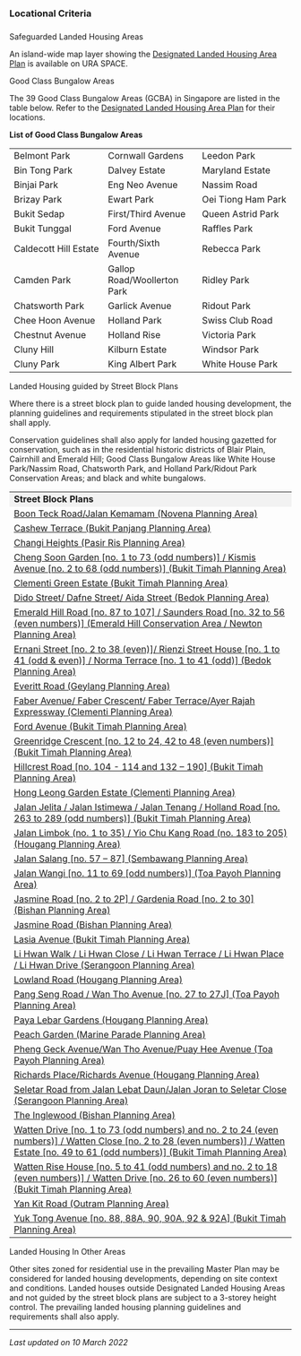 ### Locational Criteria

### 

<a href="#Safeguarded-Landed-Housing-Areas"
class="collapsible collapsed" data-toggle="collapse"></a>

Safeguarded Landed Housing Areas

An island-wide map layer showing the
<span href="https://www.ura.gov.sg/maps/index.html?service=CTRLPLAN"
target="_blank"><a href="https://www.ura.gov.sg/maps/index.html?service=CTRLPLAN"
target="_blank">Designated Landed Housing Area Plan</a></span> is
available on URA SPACE.

<a href="#GCB-Areas" class="collapsible collapsed"
data-toggle="collapse"></a>

Good Class Bungalow Areas

The 39 Good Class Bungalow Areas (GCBA) in Singapore are listed in the
table below. Refer to the
<a href="https://www.ura.gov.sg/maps/index.html?service=CTRLPLAN"
target="_blank">Designated Landed Housing Area Plan</a> for their
locations.

**List of Good Class Bungalow Areas**

<table>
<tbody>
<tr class="odd">
<td style="width: 33%">Belmont Park</td>
<td style="width: 33%">Cornwall Gardens</td>
<td style="width: 33%">Leedon Park</td>
</tr>
<tr class="even">
<td>Bin Tong Park</td>
<td>Dalvey Estate</td>
<td>Maryland Estate</td>
</tr>
<tr class="odd">
<td>Binjai Park</td>
<td>Eng Neo Avenue</td>
<td>Nassim Road</td>
</tr>
<tr class="even">
<td>Brizay Park</td>
<td>Ewart Park</td>
<td>Oei Tiong Ham Park</td>
</tr>
<tr class="odd">
<td>Bukit Sedap</td>
<td>First/Third Avenue</td>
<td>Queen Astrid Park</td>
</tr>
<tr class="even">
<td>Bukit Tunggal</td>
<td>Ford Avenue</td>
<td>Raffles Park</td>
</tr>
<tr class="odd">
<td>Caldecott Hill Estate</td>
<td>Fourth/Sixth Avenue</td>
<td>Rebecca Park</td>
</tr>
<tr class="even">
<td>Camden Park</td>
<td>Gallop Road/Woollerton Park</td>
<td>Ridley Park</td>
</tr>
<tr class="odd">
<td>Chatsworth Park</td>
<td>Garlick Avenue</td>
<td>Ridout Park</td>
</tr>
<tr class="even">
<td>Chee Hoon Avenue</td>
<td>Holland Park</td>
<td>Swiss Club Road</td>
</tr>
<tr class="odd">
<td>Chestnut Avenue</td>
<td>Holland Rise</td>
<td>Victoria Park</td>
</tr>
<tr class="even">
<td>Cluny Hill</td>
<td>Kilburn Estate</td>
<td>Windsor Park</td>
</tr>
<tr class="odd">
<td>Cluny Park</td>
<td>King Albert Park</td>
<td>White House Park</td>
</tr>
</tbody>
</table>

  

<a href="#Street-Block-Plans" class="collapsible collapsed"
data-toggle="collapse"></a>

Landed Housing guided by Street Block Plans

Where there is a street block plan to guide landed housing development,
the planning guidelines and requirements stipulated in the street block
plan shall apply.

Conservation guidelines shall also apply for landed housing gazetted for
conservation, such as in the residential historic districts of Blair
Plain, Cairnhill and Emerald Hill; Good Class Bungalow Areas like White
House Park/Nassim Road, Chatsworth Park, and Holland Park/Ridout Park
Conservation Areas; and black and white bungalows.

<table>
<colgroup>
<col style="width: 100%" />
</colgroup>
<tbody>
<tr class="odd">
<td style="background-color: #f2f2f2"><strong>Street Block
Plans</strong></td>
</tr>
<tr class="even">
<td><span></span><a
href="https://www.ura.gov.sg/-/media/Corporate/Guidelines/Development-control/Street-Block-Plans/Boon-Teck-Road_Jalan-Kemamam.pdf">Boon
Teck Road/Jalan Kemamam (Novena Planning Area)</a></td>
</tr>
<tr class="odd">
<td><span></span><a
href="https://www.ura.gov.sg/-/media/Corporate/Guidelines/Development-control/Street-Block-Plans/Cashew-Terrace.pdf">Cashew
Terrace (Bukit Panjang Planning Area)</a></td>
</tr>
<tr class="even">
<td><span></span><a
href="https://www.ura.gov.sg/-/media/Corporate/Guidelines/Development-control/Street-Block-Plans/Changi-Heights.pdf">Changi
Heights (Pasir Ris Planning Area)</a></td>
</tr>
<tr class="odd">
<td><span></span><a
href="https://www.ura.gov.sg/-/media/Corporate/Guidelines/Development-control/Street-Block-Plans/Cheng-Soon-Garden-Kismis-Avenue.pdf">Cheng
Soon Garden [no. 1 to 73 (odd numbers)] / Kismis Avenue [no. 2 to 68
(odd numbers)] (Bukit Timah Planning Area)</a></td>
</tr>
<tr class="even">
<td><span></span><a
href="https://www.ura.gov.sg/-/media/Corporate/Guidelines/Development-control/Street-Block-Plans/Clementi-Green-Estate.pdf">Clementi
Green Estate (Bukit Timah Planning Area)</a></td>
</tr>
<tr class="odd">
<td><span></span><a
href="https://www.ura.gov.sg/-/media/Corporate/Guidelines/Development-control/Street-Block-Plans/Dido-Street-Dafne-Street-Aida-Street.pdf">Dido
Street/ Dafne Street/ Aida Street (Bedok Planning Area)</a></td>
</tr>
<tr class="even">
<td><span></span><a
href="https://www.ura.gov.sg/-/media/Corporate/Guidelines/Development-control/Street-Block-Plans/Emerald-Hill-Road-Saunders-Road.pdf">Emerald
Hill Road [no. 87 to 107] / Saunders Road [no. 32 to 56 (even numbers)]
(Emerald Hill Conservation Area / Newton Planning Area)</a></td>
</tr>
<tr class="odd">
<td><span></span><a
href="https://www.ura.gov.sg/-/media/Corporate/Guidelines/Development-control/Street-Block-Plans/Ernani-Street-Rienzi-Street.pdf">Ernani
Street [no. 2 to 38 (even)]/ Rienzi Street House [no. 1 to 41 (odd &amp;
even)] / Norma Terrace [no. 1 to 41 (odd)] (Bedok Planning
Area)</a></td>
</tr>
<tr class="even">
<td><span></span><a
href="https://www.ura.gov.sg/-/media/Corporate/Guidelines/Development-control/Street-Block-Plans/Everitt-Road.pdf">Everitt
Road (Geylang Planning Area)</a></td>
</tr>
<tr class="odd">
<td><a
href="https://www.ura.gov.sg/-/media/Corporate/Guidelines/Development-control/Street-Block-Plans/Faber-Avenue_Faber-Crescent_Faber-Terrace_Ayer-Rajah-Expressway.pdf"
target="_blank">Faber Avenue/ Faber Crescent/ Faber Terrace/Ayer Rajah
Expressway (Clementi Planning Area)</a><br />
</td>
</tr>
<tr class="even">
<td><span></span><a
href="https://www.ura.gov.sg/-/media/Corporate/Guidelines/Development-control/Street-Block-Plans/Ford-Avenue.pdf">Ford
Avenue (Bukit Timah Planning Area)</a></td>
</tr>
<tr class="odd">
<td><span></span><a
href="https://www.ura.gov.sg/Corporate/Data/circulars/2019/Jul/dc19-13"
target="_blank">Greenridge Crescent [no. 12 to 24, 42 to 48 (even
numbers)] (Bukit Timah Planning Area)</a></td>
</tr>
<tr class="even">
<td><span></span><a
href="https://www.ura.gov.sg/-/media/Corporate/Guidelines/Development-control/Street-Block-Plans/Hillcrest-Road.pdf">Hillcrest
Road [no. 104 - 114 and 132 – 190] (Bukit Timah Planning Area)</a></td>
</tr>
<tr class="odd">
<td><span></span><a
href="https://www.ura.gov.sg/-/media/Corporate/Guidelines/Development-control/Street-Block-Plans/Hong-Leong-Garden-Estate.pdf">Hong
Leong Garden Estate (Clementi Planning Area)</a></td>
</tr>
<tr class="even">
<td><span></span><a
href="https://www.ura.gov.sg/-/media/Corporate/Guidelines/Development-control/Street-Block-Plans/Jalan-Jelita-Jalan-Istimewa-Jalan-Tenang-Holland-Road.pdf">Jalan
Jelita / Jalan Istimewa / Jalan Tenang / Holland Road [no. 263 to 289
(odd numbers)] (Bukit Timah Planning Area)</a></td>
</tr>
<tr class="odd">
<td><span></span><a
href="https://www.ura.gov.sg/-/media/Corporate/Guidelines/Development-control/Street-Block-Plans/Jalan-Limbok-Yio-Chu-Kang-Road.pdf">Jalan
Limbok (no. 1 to 35) / Yio Chu Kang Road (no. 183 to 205)(Hougang
Planning Area)</a></td>
</tr>
<tr class="even">
<td><span></span><a
href="https://www.ura.gov.sg/-/media/Corporate/Guidelines/Development-control/Street-Block-Plans/Jalan-Salang.pdf">Jalan
Salang [no. 57 – 87] (Sembawang Planning Area)</a></td>
</tr>
<tr class="odd">
<td><span></span><a
href="https://www.ura.gov.sg/-/media/Corporate/Guidelines/Development-control/Street-Block-Plans/Jalan-Wangi.pdf">Jalan
Wangi [no. 11 to 69 [odd numbers)] (Toa Payoh Planning Area)</a></td>
</tr>
<tr class="even">
<td><span></span><a
href="https://www.ura.gov.sg/-/media/Corporate/Guidelines/Development-control/Street-Block-Plans/Jasmine-Road-Gardenia-Road.pdf">Jasmine
Road [no. 2 to 2P] / Gardenia Road [no. 2 to 30] (Bishan Planning
Area)</a></td>
</tr>
<tr class="odd">
<td><span></span><a
href="https://www.ura.gov.sg/-/media/Corporate/Guidelines/Development-control/Street-Block-Plans/Jasmine-Road.pdf">Jasmine
Road (Bishan Planning Area)</a></td>
</tr>
<tr class="even">
<td><span></span><a
href="https://www.ura.gov.sg/-/media/Corporate/Guidelines/Development-control/Street-Block-Plans/Lasia-Avenue.pdf">Lasia
Avenue (Bukit Timah Planning Area)</a></td>
</tr>
<tr class="odd">
<td><span></span><a
href="https://www.ura.gov.sg/-/media/Corporate/Guidelines/Development-control/Street-Block-Plans/Along-Li-Hwan-Walk-Li-Hwan-Close-Li-Hwan-Terrace-Li-Hwan-Place--Li-Hwan-Drive.pdf">Li
Hwan Walk / Li Hwan Close / Li Hwan Terrace / Li Hwan Place / Li Hwan
Drive (Serangoon Planning Area)</a></td>
</tr>
<tr class="even">
<td><span></span><a
href="https://www.ura.gov.sg/-/media/Corporate/Guidelines/Development-control/Street-Block-Plans/Lowland-Road.pdf">Lowland
Road (Hougang Planning Area)</a></td>
</tr>
<tr class="odd">
<td><span></span><a
href="https://www.ura.gov.sg/-/media/Corporate/Guidelines/Development-control/Street-Block-Plans/Pang-Seng-Road-Wan-Tho-Avenue.pdf">Pang
Seng Road / Wan Tho Avenue [no. 27 to 27J] (Toa Payoh Planning
Area)</a></td>
</tr>
<tr class="even">
<td><span></span><a
href="https://www.ura.gov.sg/-/media/Corporate/Guidelines/Development-control/Street-Block-Plans/Paya-Lebar-Gardens.pdf">Paya
Lebar Gardens (Hougang Planning Area)</a></td>
</tr>
<tr class="odd">
<td><span></span><a
href="https://www.ura.gov.sg/-/media/Corporate/Guidelines/Development-control/Street-Block-Plans/Peach-Garden.pdf">Peach
Garden (Marine Parade Planning Area)</a></td>
</tr>
<tr class="even">
<td><span></span><a
href="https://www.ura.gov.sg/-/media/Corporate/Guidelines/Development-control/Street-Block-Plans/Pheng-Geck-Avenue_Wan-Tho-Avenue_Puay-Hee-Avenue.pdf">Pheng
Geck Avenue/Wan Tho Avenue/Puay Hee Avenue (Toa Payoh Planning
Area)</a></td>
</tr>
<tr class="odd">
<td><span></span><a
href="https://www.ura.gov.sg/-/media/Corporate/Guidelines/Development-control/Street-Block-Plans/Richards-Place_Richards-Avenue.pdf">Richards
Place/Richards Avenue (Hougang Planning Area)</a></td>
</tr>
<tr class="even">
<td><span></span><a
href="https://www.ura.gov.sg/-/media/Corporate/Guidelines/Development-control/Street-Block-Plans/Along-Seletar-Road-from-Jalan-Lebat-Daun_Jalan-Joran-to-Seletar-Close.pdf">Seletar
Road from Jalan Lebat Daun/Jalan Joran to Seletar Close (Serangoon
Planning Area)</a></td>
</tr>
<tr class="odd">
<td><span></span><a
href="https://www.ura.gov.sg/Corporate/Data/circulars/2018/Nov/dc18-10"
target="_blank">The Inglewood (Bishan Planning Area)</a></td>
</tr>
<tr class="even">
<td><span></span><a
href="https://www.ura.gov.sg/-/media/Corporate/Guidelines/Development-control/Street-Block-Plans/Watten-Drive.pdf">Watten
Drive [no. 1 to 73 (odd numbers) and no. 2 to 24 (even numbers)] /
Watten Close [no. 2 to 28 (even numbers)] / Watten Estate [no. 49 to 61
(odd numbers)] (Bukit Timah Planning Area)</a></td>
</tr>
<tr class="odd">
<td><span></span><a
href="https://www.ura.gov.sg/-/media/Corporate/Guidelines/Development-control/Street-Block-Plans/Watten-Rise.pdf">Watten
Rise House [no. 5 to 41 (odd numbers) and no. 2 to 18 (even numbers)] /
Watten Drive [no. 26 to 60 (even numbers)] (Bukit Timah Planning
Area)</a></td>
</tr>
<tr class="even">
<td><span></span><a
href="https://www.ura.gov.sg/-/media/Corporate/Guidelines/Development-control/Street-Block-Plans/Yan-Kit-Road.pdf">Yan
Kit Road (Outram Planning Area)</a></td>
</tr>
<tr class="odd">
<td><span></span><a
href="https://www.ura.gov.sg/-/media/Corporate/Guidelines/Development-control/Street-Block-Plans/Yuk-Tong-Avenue.pdf">Yuk
Tong Avenue [no. 88, 88A, 90, 90A, 92 &amp; 92A] (Bukit Timah Planning
Area)</a></td>
</tr>
</tbody>
</table>

<a href="#Other-Areas" class="collapsible collapsed"
data-toggle="collapse"></a>

Landed Housing In Other Areas

Other sites zoned for residential use in the prevailing Master Plan may
be considered for landed housing developments, depending on site context
and conditions. Landed houses outside Designated Landed Housing Areas
and not guided by the street block plans are subject to a 3-storey
height control. The prevailing landed housing planning guidelines and
requirements shall also apply.

------------------------------------------------------------------------

*Last updated on 10 March 2022*
